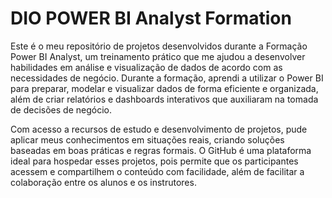 # DIO POWER BI Analyst Formation

Este é o meu repositório de projetos desenvolvidos durante a Formação Power BI Analyst, um treinamento prático que me ajudou a desenvolver habilidades em análise e visualização de dados de acordo com as necessidades de negócio. Durante a formação, aprendi a utilizar o Power BI para preparar, modelar e visualizar dados de forma eficiente e organizada, além de criar relatórios e dashboards interativos que auxiliaram na tomada de decisões de negócio.

Com acesso a recursos de estudo e desenvolvimento de projetos, pude aplicar meus conhecimentos em situações reais, criando soluções baseadas em boas práticas e regras formais. O GitHub é uma plataforma ideal para hospedar esses projetos, pois permite que os participantes acessem e compartilhem o conteúdo com facilidade, além de facilitar a colaboração entre os alunos e os instrutores.

